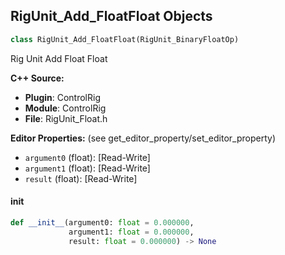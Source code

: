 ## RigUnit_Add_FloatFloat Objects

```python
class RigUnit_Add_FloatFloat(RigUnit_BinaryFloatOp)
```

Rig Unit Add Float Float

**C++ Source:**

- **Plugin**: ControlRig
- **Module**: ControlRig
- **File**: RigUnit_Float.h

**Editor Properties:** (see get_editor_property/set_editor_property)

- ``argument0`` (float):  [Read-Write]
- ``argument1`` (float):  [Read-Write]
- ``result`` (float):  [Read-Write]

<a id="unreal.RigUnit_Add_FloatFloat.__init__"></a>

#### __init__

```python
def __init__(argument0: float = 0.000000,
             argument1: float = 0.000000,
             result: float = 0.000000) -> None
```

<a id="unreal.RigUnit_Subtract_FloatFloat"></a>